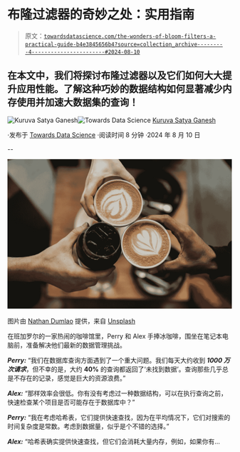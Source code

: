 # 布隆过滤器的奇妙之处：实用指南

> 原文：[`towardsdatascience.com/the-wonders-of-bloom-filters-a-practical-guide-b4e3845656b4?source=collection_archive---------4-----------------------#2024-08-10`](https://towardsdatascience.com/the-wonders-of-bloom-filters-a-practical-guide-b4e3845656b4?source=collection_archive---------4-----------------------#2024-08-10)

## 在本文中，我们将探讨布隆过滤器以及它们如何大大提升应用性能。了解这种巧妙的数据结构如何显著减少内存使用并加速大数据集的查询！

[](https://satyaganesh.medium.com/?source=post_page---byline--b4e3845656b4--------------------------------)![Kuruva Satya Ganesh](https://satyaganesh.medium.com/?source=post_page---byline--b4e3845656b4--------------------------------)[](https://towardsdatascience.com/?source=post_page---byline--b4e3845656b4--------------------------------)![Towards Data Science](https://towardsdatascience.com/?source=post_page---byline--b4e3845656b4--------------------------------) [Kuruva Satya Ganesh](https://satyaganesh.medium.com/?source=post_page---byline--b4e3845656b4--------------------------------)

·发布于 [Towards Data Science](https://towardsdatascience.com/?source=post_page---byline--b4e3845656b4--------------------------------) ·阅读时间 8 分钟 ·2024 年 8 月 10 日

--

![](img/2a8ae051f9988dc524923298eef33cbc.png)

图片由 [Nathan Dumlao](https://unsplash.com/@nate_dumlao?utm_source=medium&utm_medium=referral) 提供，来自 [Unsplash](https://unsplash.com/?utm_source=medium&utm_medium=referral)

在班加罗尔的一家热闹的咖啡馆里，Perry 和 Alex 手捧冰咖啡，围坐在笔记本电脑前，准备解决他们最新的数据管理挑战。

***Perry:*** “我们在数据库查询方面遇到了一个重大问题。我们每天大约收到 ***1000 万次请求***，但不幸的是，大约 **40%** 的查询都返回了‘未找到数据’。查询那些几乎总是不存在的记录，感觉是巨大的资源浪费。”

***Alex:*** “那样效率会很低。你有没有考虑过一种数据结构，可以在执行查询之前，快速检查某个项目是否可能存在于数据库中？”

***Perry:*** “我在考虑哈希表，它们提供快速查找，因为在平均情况下，它们对搜索的时间复杂度是常数。考虑到数据量，似乎是个不错的选择。”

***Alex:*** “哈希表确实提供快速查找，但它们会消耗大量内存，例如，如果你有…
